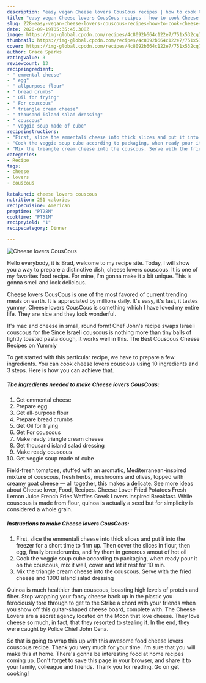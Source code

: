 ```yaml
---
description: "easy vegan Cheese lovers CousCous recipes | how to cook Cheese lovers CousCous"
title: "easy vegan Cheese lovers CousCous recipes | how to cook Cheese lovers CousCous"
slug: 228-easy-vegan-cheese-lovers-couscous-recipes-how-to-cook-cheese-lovers-couscous
date: 2020-09-19T05:35:45.308Z
image: https://img-global.cpcdn.com/recipes/4c8092b664c122e7/751x532cq70/cheese-lovers-couscous-recipe-main-photo.jpg
thumbnail: https://img-global.cpcdn.com/recipes/4c8092b664c122e7/751x532cq70/cheese-lovers-couscous-recipe-main-photo.jpg
cover: https://img-global.cpcdn.com/recipes/4c8092b664c122e7/751x532cq70/cheese-lovers-couscous-recipe-main-photo.jpg
author: Grace Sparks
ratingvalue: 3
reviewcount: 13
recipeingredient:
- " emmental cheese"
- " egg"
- " allpurpose flour"
- " bread crumbs"
- " Oil for frying"
- " For couscous"
- " triangle cream cheese"
- " thousand island salad dressing"
- " couscous"
- " veggie soup made of cube"
recipeinstructions:
- "First, slice the emmentali cheese into thick slices and put it into the freezer for a short time to firm up. Then cover the slices in flour, then egg, finally breadcrumbs, and fry them in generous amout of hot oil"
- "Cook the veggie soup cube according to packaging, when ready pour it on the couscous, mix it well, cover and let it rest for 10 min."
- "Mix the triangle cream cheese into the couscous. Serve with the fried cheese and 1000 island salad dressing"
categories:
- Recipe
tags:
- cheese
- lovers
- couscous

katakunci: cheese lovers couscous 
nutrition: 251 calories
recipecuisine: American
preptime: "PT28M"
cooktime: "PT51M"
recipeyield: "1"
recipecategory: Dinner

---
```



![Cheese lovers CousCous](https://img-global.cpcdn.com/recipes/4c8092b664c122e7/751x532cq70/cheese-lovers-couscous-recipe-main-photo.jpg)

Hello everybody, it is Brad, welcome to my recipe site. Today, I will show you a way to prepare a distinctive dish, cheese lovers couscous. It is one of my favorites food recipe. For mine, I'm gonna make it a bit unique. This is gonna smell and look delicious.

Cheese lovers CousCous is one of the most favored of current trending meals on earth. It is appreciated by millions daily. It's easy, it's fast, it tastes yummy. Cheese lovers CousCous is something which I have loved my entire life. They are nice and they look wonderful.

It&#39;s mac and cheese in small, round form! Chef John&#39;s recipe swaps Israeli couscous for the Since Israeli couscous is nothing more than tiny balls of lightly toasted pasta dough, it works well in this. The Best Couscous Cheese Recipes on Yummly


To get started with this particular recipe, we have to prepare a few ingredients. You can cook cheese lovers couscous using 10 ingredients and 3 steps. Here is how you can achieve that.

<!--inarticleads1-->

##### The ingredients needed to make Cheese lovers CousCous:

1. Get  emmental cheese
1. Prepare  egg
1. Get  all-purpose flour
1. Prepare  bread crumbs
1. Get  Oil for frying
1. Get  For couscous
1. Make ready  triangle cream cheese
1. Get  thousand island salad dressing
1. Make ready  couscous
1. Get  veggie soup made of cube


Field-fresh tomatoes, stuffed with an aromatic, Mediterranean-inspired mixture of couscous, fresh herbs, mushrooms and olives, topped with creamy goat cheese — all together, this makes a delicate. See more ideas about Cheese lover, Food, Recipes. Cheese Lover Fried Potatoes Fresh Lemon Juice French Fries Waffles Greek Lovers Inspired Breakfast. While couscous is made from flour, quinoa is actually a seed but for simplicity is considered a whole grain. 

<!--inarticleads2-->

##### Instructions to make Cheese lovers CousCous:

1. First, slice the emmentali cheese into thick slices and put it into the freezer for a short time to firm up. Then cover the slices in flour, then egg, finally breadcrumbs, and fry them in generous amout of hot oil
1. Cook the veggie soup cube according to packaging, when ready pour it on the couscous, mix it well, cover and let it rest for 10 min.
1. Mix the triangle cream cheese into the couscous. Serve with the fried cheese and 1000 island salad dressing


Quinoa is much healthier than couscous, boasting high levels of protein and fiber. Stop wrapping your fancy cheese back up in the plastic you ferociously tore through to get to the Strike a chord with your friends when you show off this guitar-shaped cheese board, complete with. The Cheese Lovers are a secret agency located on the Moon that love cheese. They love cheese so much, in fact, that they resorted to stealing it. In the end, they were caught by Police Chief John Cena. 

So that is going to wrap this up with this awesome food cheese lovers couscous recipe. Thank you very much for your time. I'm sure that you will make this at home. There's gonna be interesting food at home recipes coming up. Don't forget to save this page in your browser, and share it to your family, colleague and friends. Thank you for reading. Go on get cooking!
